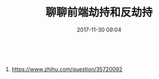 ﻿---
title: 聊聊前端劫持和反劫持
date: 2017-11-30 09:04
categories:
tags:
     - 前端劫持
     - 反劫持
toc: true
---

&ensp;&ensp;&ensp;&ensp;

<!--more-->


1. https://www.zhihu.com/question/35720092
